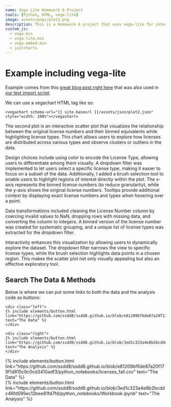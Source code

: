 ```yaml
---
name: Vega Lite Homework 6 Project
tools: [Python, HTML, vega-lite]
image: assets/pngs/plot2.png
description: This is a Homework 6 project that uses vega-lite for interactive viz!
custom_js:
  - vega.min
  - vega-lite.min
  - vega-embed.min
  - justcharts
---
```



# Example including vega-lite

Example comes from this [great blog post right here](https://blog.4dcu.be/programming/2021/05/03/Interactive-Visualizations.html) that was also used in [our test import script](https://github.com/UIUC-iSchool-DataViz/is445_bcubcg_fall2022/blob/main/week01/test_imports_week01.ipynb).

We can use a vegachart HTML tag like so:

```
<vegachart schema-url="{{ site.baseurl }}/assets/json/plot2.json" style="width: 100%"></vegachart>
```

<vegachart schema-url="{{ site.baseurl }}/assets/json/plot2.json" style="width: 100%"></vegachart>

The second plot is an interactive scatter plot that visualizes the relationship between the original license numbers and their binned equivalents while highlighting license types. This chart allows users to explore how licenses are distributed across various types and observe clusters or outliers in the data.

Design choices include using color to encode the License Type, allowing users to differentiate among them visually. A dropdown filter was implemented to let users select a specific license type, making it easier to focus on a subset of the data. Additionally, I added a brush selection tool to enable users to highlight regions of interest directly within the plot. The x-axis represents the binned license numbers (to reduce granularity), while the y-axis shows the original license numbers. Tooltips provide additional context by displaying exact license numbers and types when hovering over a point.

Data transformations included cleaning the License Number column by coercing invalid values to NaN, dropping rows with missing data, and converting the column to integers. A binned version of the license number was created for systematic grouping, and a unique list of license types was extracted for the dropdown filter.

Interactivity enhances this visualization by allowing users to dynamically explore the dataset. The dropdown filter narrows the view to specific license types, while the brush selection highlights data points in a chosen region. This makes the scatter plot not only visually appealing but also an effective exploratory tool.
​

## Search The Data & Methods

Below is where we can put some links to both the data and the analysis code as buttons:

```
<div class="left">
{% include elements/button.html link="https://github.com/ssdd8/ssdd8.github.io/blob/e81209bf6de87a20f179f1d815c9c0cd3410adf3/python_notebooks/licenses_fall.csv" text="The Data" %}
</div>

<div class="right">
{% include elements/button.html link="https://github.com/ssdd8/ssdd8.github.io/blob/3ed1c323a4e8b2bcddc46fd595ec12bee81fd7fd/python_notebooks/Workbook.ipynb" text="The Analysis" %}
</div>
```

<!-- these are written in a combo of html and liquid --> 

<div class="left">
{% include elements/button.html link="https://github.com/ssdd8/ssdd8.github.io/blob/e81209bf6de87a20f179f1d815c9c0cd3410adf3/python_notebooks/licenses_fall.csv" text="The Data" %}
</div>

<div class="right">
{% include elements/button.html link="https://github.com/ssdd8/ssdd8.github.io/blob/3ed1c323a4e8b2bcddc46fd595ec12bee81fd7fd/python_notebooks/Workbook.ipynb" text="The Analysis" %}
</div>

